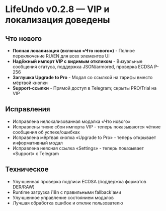 # LifeUndo v0.2.8 — VIP и локализация доведены

## Что нового
- **Полная локализация (включая «Что нового»)** - Полное переключение RU/EN для всех элементов UI
- **Надёжный импорт VIP с видимым откликом** - Визуальные сообщения статуса, поддержка JSON/armored, проверка ECDSA P-256
- **Заглушка Upgrade to Pro** - Модал со ссылкой на тарифы вместо мёртвой кнопки
- **Support-ссылки** - Прямой доступ в Telegram; скрыты PRO/Trial на VIP

## Исправления
- Исправлена нелокализованная модалка «Что нового»
- Исправлены тихие сбои импорта VIP - теперь показываются чёткие сообщения об успехе/ошибках
- Исправлена мёртвая кнопка «Upgrade to Pro» - теперь открывает информативный модал
- Исправлена неясная ссылка «Settings» - теперь показывает «Support» с Telegram

## Техническое
- Улучшенная проверка подписи ECDSA (поддержка форматов DER/RAW)
- Runtime загрузка i18n с правильными fallback'ами
- Улучшенное управление состоянием модалов
- Лучшая обработка ошибок и отклик пользователю





























